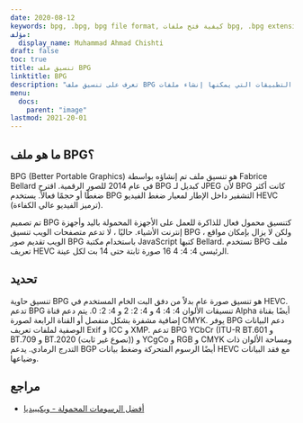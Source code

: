 ```yaml
---
date: 2020-08-12
keywords: bpg, .bpg, bpg file format, كيفية فتح ملفات bpg, .bpg extension, bpg extension
مؤلف:
  display_name: Muhammad Ahmad Chishti
draft: false
toc: true
title: تنسيق ملف BPG
linktitle: BPG
description: "تعرف على تنسيق ملف BPG وواجهات برمجة التطبيقات التي يمكنها إنشاء ملفات BPG وفتحها."
menu:
  docs:
    parent: "image"
lastmod: 2021-20-01
---
```


## ما هو ملف BPG؟ ##

BPG (Better Portable Graphics) هو تنسيق ملف تم إنشاؤه بواسطة Fabrice Bellard في عام 2014 للصور الرقمية. اقترح BPG كبديل لـ JPEG لأن BPG كانت أكثر ضغطًا أو حجمًا فعالاً. يستخدم BPG التشفير داخل الإطار لمعيار ضغط الفيديو HEVC (ترميز الفيديو عالي الكفاءة).

تم تصميم BPG كتنسيق محمول فعال للذاكرة للعمل على الأجهزة المحمولة باليد وأجهزة إنترنت الأشياء. حاليًا ، لا تدعم متصفحات الويب تنسيق BPG ، ولكن لا يزال بإمكان مواقع الويب تقديم صور BPG باستخدام مكتبة JavaScript كتبها Bellard. تستخدم BPG ملف تعريف HEVC الرئيسي 4: 4: 4 16 صورة ثابتة حتى 14 بت لكل عينة.

## تحديد ##

تنسيق حاوية BPG هو تنسيق صورة عام بدلاً من دفق البت الخام المستخدم في HEVC. تدعم BPG تنسيقات الألوان 4: 4: 4 و 4: 2: 2 و 4: 2: 0. يتم دعم قناة Alpha أيضًا بقناة إضافية مشفرة بشكل منفصل أو القناة الرابعة لصورة CMYK. يوفر BPG دعم البيانات الوصفية لملفات تعريف Exif و ICC و XMP. تدعم BPG YCbCr (ITU-R BT.601 و BT.709 و BT.2020 (نصوع غير ثابت)) و YCgCo و RGB و CMYK ومساحة الألوان ذات التدرج الرمادي. يدعم BGP أيضًا الرسوم المتحركة وضغط بيانات HEVC مع فقد البيانات وضياعها.

## مراجع ##

- [أفضل الرسومات المحمولة - ويكيبيديا](https://en.wikipedia.org/wiki/Better_Portable_Graphics)

